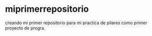 # miprimerrepositorio
creando  mi primer repositorio para mi practica de pilares como primer proyecto de progra.
